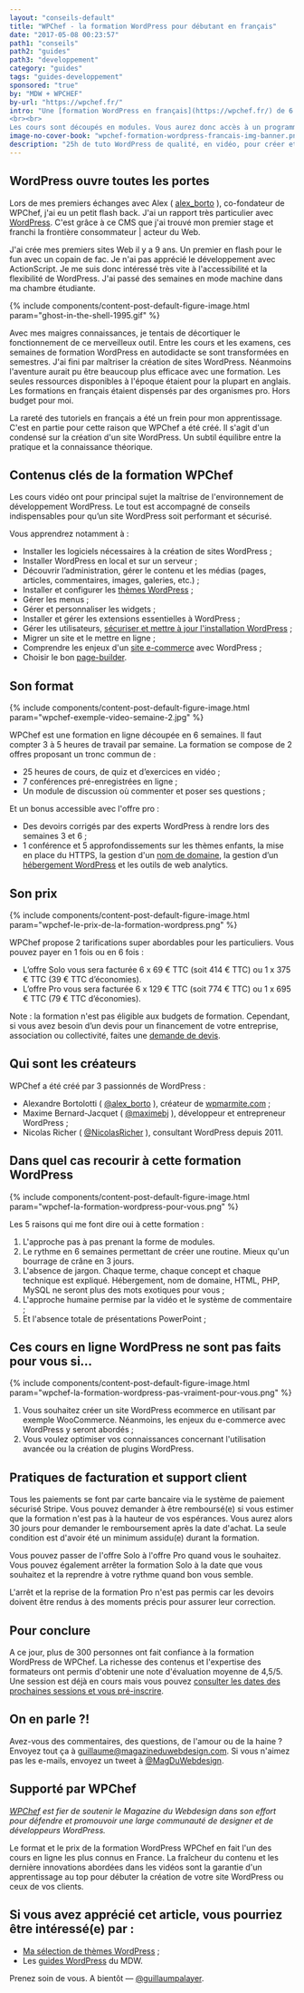 ```yaml
---
layout: "conseils-default"
title: "WPChef - la formation WordPress pour débutant en français"
date: "2017-05-08 00:23:57"
path1: "conseils"
path2: "guides"
path3: "developpement"
category: "guides"
tags: "guides-developpement"
sponsored: "true"
by: "MDW + WPCHEF"
by-url: "https://wpchef.fr/"
intro: "Une [formation WordPress en français](https://wpchef.fr/) de 6 semaines accessible en e-learning. Elle a été conçue par les copains de WPChef. Ces 25 heures de cours en vidéo ciblent en priorité les débutant(e)s souhaitant créer un site vitrine, un blog WordPress ou proposer des prestations à des clients.
<br><br>
Les cours sont découpés en modules. Vous aurez donc accès à un programme progressif pour apprendre pas à pas. Les mots clés de WPChef sont accessibilité, pédagogie, pratique et bon marché."
image-no-cover-book: "wpchef-formation-wordpress-francais-img-banner.png"
description: "25h de tuto WordPress de qualité, en vidéo, pour créer et personnaliser des sites WordPress ou proposer des prestations à vos clients."
---
```

## WordPress ouvre toutes les portes

Lors de mes premiers échanges avec Alex ( [alex_borto](https://twitter.com/alex_borto) ), co-fondateur de WPChef, j'ai eu un petit flash back. J'ai un rapport très particulier avec [WordPress](https://fr.wordpress.org/). C'est grâce à ce CMS que j'ai trouvé mon premier stage et franchi la frontière consommateur | acteur du Web.

J'ai crée mes premiers sites Web il y a 9 ans. Un premier en flash pour le fun avec un copain de fac. Je n'ai pas apprécié le développement avec ActionScript. Je me suis donc intéressé très vite à l'accessibilité et la flexibilité de WordPress. J'ai passé des semaines en mode machine dans ma chambre étudiante.

{% include components/content-post-default-figure-image.html param="ghost-in-the-shell-1995.gif" %}

Avec mes maigres connaissances, je tentais de décortiquer le fonctionnement de ce merveilleux outil. Entre les cours et les examens, ces semaines de formation WordPress en autodidacte se sont transformées en semestres. J'ai fini par maîtriser la création de sites WordPress. Néanmoins l'aventure aurait pu être beaucoup plus efficace avec une formation. Les seules ressources disponibles à l'époque étaient pour la plupart en anglais. Les formations en français étaient dispensés par des organismes pro. Hors budget pour moi.

La rareté des tutoriels en français a été un frein pour mon apprentissage. C'est en partie pour cette raison que WPChef a été créé. Il s'agit d'un condensé sur la création d'un site WordPress. Un subtil équilibre entre la pratique et la connaissance théorique.

## Contenus clés de la formation WPChef

Les cours vidéo ont pour principal sujet la maîtrise de l'environnement de développement WordPress. Le tout est accompagné de conseils indispensables pour qu’un site WordPress soit performant et sécurisé.

Vous apprendrez notamment à :

- Installer les logiciels nécessaires à la création de sites WordPress ;
- Installer WordPress en local et sur un serveur ;
- Découvrir l’administration, gérer le contenu et les médias (pages, articles, commentaires, images, galeries, etc.) ;
- Installer et configurer les [thèmes WordPress](http://www.magazineduwebdesign.com/ressources/themes-wordpress/) ;
- Gérer les menus ;
- Gérer et personnaliser les widgets ;
- Installer et gérer les extensions essentielles à WordPress ;
- Gérer les utilisateurs, [sécuriser et mettre à jour l'installation WordPress](http://www.magazineduwebdesign.com/conseils/guides/comment-automatiser-la-securite-d-un-site-wordpress/) ;
- Migrer un site et le mettre en ligne ;
- Comprendre les enjeux d'un [site e-commerce](http://www.magazineduwebdesign.com/collection/inspiration-ui-design-site-ecommerce-2016/) avec WordPress ;
- Choisir le bon [page-builder](http://www.magazineduwebdesign.com/ressources/outils-services/design/contentbox-js-realiser-des-modeles-de-pages-attractifs-mais-difficiles-coder/).

## Son format

{% include components/content-post-default-figure-image.html param="wpchef-exemple-video-semaine-2.jpg" %}

WPChef est une formation en ligne découpée en 6 semaines. Il faut compter 3 à 5 heures de travail par semaine. La formation se compose de 2 offres proposant un tronc commun de :

- 25 heures de cours, de quiz et d’exercices en vidéo ;
- 7 conférences pré-enregistrées en ligne ;
- Un module de discussion où commenter et poser ses questions ;

Et un bonus accessible avec l'offre pro :

- Des devoirs corrigés par des experts WordPress à rendre lors des semaines 3 et 6 ;
- 1 conférence et 5 approfondissements sur les thèmes enfants, la mise en place du HTTPS, la gestion d'un [nom de domaine](http://www.magazineduwebdesign.com/deals/nom-de-domaine-design-coupon/), la gestion d’un [hébergement WordPress](http://www.magazineduwebdesign.com/deals/wp-engine-coupon/) et les outils de web analytics.

## Son prix
{% include components/content-post-default-figure-image.html param="wpchef-le-prix-de-la-formation-wordpress.png" %}

WPChef propose 2 tarifications super abordables pour les particuliers. Vous pouvez payer en 1 fois ou en 6 fois :

- L’offre Solo vous sera facturée 6 x 69 € TTC (soit 414 € TTC) ou 1 x 375 € TTC (39 € TTC d’économies).
- L’offre Pro vous sera facturée 6 x 129 € TTC (soit 774 € TTC) ou 1 x 695 € TTC (79 € TTC d’économies).

Note : la formation n'est pas éligible aux budgets de formation. Cependant, si vous avez besoin d’un devis pour un financement de votre entreprise, association ou collectivité, faites une [demande de devis](https://wpchef.fr/contact/devis/?utm_medium=blog&utm_campaign=content&utm_source=magazineduwebdesign).

## Qui sont les créateurs

WPChef a été créé par 3 passionnés de WordPress :

- Alexandre Bortolotti ( [@alex_borto](https://twitter.com/alex_borto) ), créateur de [wpmarmite.com](https://wpmarmite.com/) ;
- Maxime Bernard-Jacquet ( [@maximebj](https://twitter.com/maximebj) ), développeur et entrepreneur WordPress ;
- Nicolas Richer ( [@NicolasRicher](https://twitter.com/NicolasRicher) ), consultant WordPress depuis 2011.

## Dans quel cas recourir à cette formation WordPress
{% include components/content-post-default-figure-image.html param="wpchef-la-formation-wordpress-pour-vous.png" %}

Les 5 raisons qui me font dire oui à cette formation :

1. L'approche pas à pas prenant la forme de modules.
1. Le rythme en 6 semaines permettant de créer une routine. Mieux qu'un bourrage de crâne en 3 jours.
1. L'absence de jargon. Chaque terme, chaque concept et chaque technique est expliqué. Hébergement, nom de domaine, HTML, PHP, MySQL ne seront plus des mots exotiques pour vous ;
1. L'approche humaine permise par la vidéo et le système de commentaire ;
1. Et l'absence totale de présentations PowerPoint ;

## Ces cours en ligne WordPress ne sont pas faits pour vous si...
{% include components/content-post-default-figure-image.html param="wpchef-la-formation-wordpress-pas-vraiment-pour-vous.png" %}

1. Vous souhaitez créer un site WordPress ecommerce en utilisant par exemple WooCommerce. Néanmoins, les enjeux du e-commerce avec WordPress y seront abordés ;
1. Vous voulez optimiser vos connaissances concernant l'utilisation avancée ou la création de plugins WordPress.

## Pratiques de facturation et support client

Tous les paiements se font par carte bancaire via le système de paiement sécurisé Stripe. Vous pouvez demander à être remboursé(e) si vous estimer que la formation n'est pas à la hauteur de vos espérances. Vous aurez alors 30 jours pour demander le remboursement après la date d'achat. La seule condition est d'avoir été un minimum assidu(e) durant la formation.

Vous pouvez passer de l'offre Solo à l'offre Pro quand vous le souhaitez. Vous pouvez également arrêter la formation Solo à la date que vous souhaitez et la reprendre à votre rythme quand bon vous semble.

L'arrêt et la reprise de la formation Pro n'est pas permis car les devoirs doivent être rendus à des moments précis pour assurer leur correction.

## Pour conclure

A ce jour, plus de 300 personnes ont fait confiance à la formation WordPress de WPChef. La richesse des contenus et l'expertise des formateurs ont permis d'obtenir une note d'évaluation moyenne de 4,5/5. Une session est déjà en cours mais vous pouvez [consulter les dates des prochaines sessions et vous pré-inscrire](https://wpchef.fr/formation-debutant/#attente).

## On en parle ?!

Avez-vous des commentaires, des questions, de l'amour ou de la haine ? Envoyez tout ça à guillaume@magazineduwebdesign.com. Si vous n'aimez pas les e-mails, envoyez un tweet à [@MagDuWebdesign](https://twitter.com/MagDuWebdesign).

## Supporté par WPChef

*[WPChef](https://wpchef.fr/) est fier de soutenir le Magazine du Webdesign dans son effort pour défendre et promouvoir une large communauté de designer et de développeurs WordPress.*

Le format et le prix de la formation WordPress WPChef en fait l'un des cours en ligne les plus connus en France. La fraîcheur du contenu et les dernière innovations abordées dans les vidéos sont la garantie d'un apprentissage au top pour débuter la création de votre site WordPress ou ceux de vos clients.

## Si vous avez apprécié cet article, vous pourriez être intéressé(e) par :

- [Ma sélection de thèmes WordPress](http://www.magazineduwebdesign.com/ressources/themes-wordpress/) ;
- Les [guides WordPress](http://www.magazineduwebdesign.com/conseils/guides/wordpress/) du MDW.

Prenez soin de vous. A bientôt — [@guillaumpalayer](https://twitter.com/guillaumpalayer).
